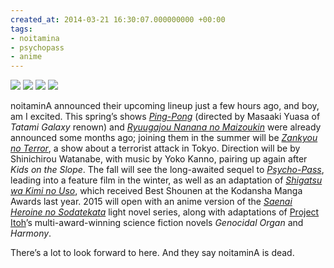 ```yaml
---
created_at: 2014-03-21 16:30:07.000000000 +00:00
tags:
- noitamina
- psychopass
- anime
---
```


![](/blog/media/tumblr_n2soi77yBd1qim2zwo3_250.jpg)
![](/blog/media/tumblr_n2soi77yBd1qim2zwo2_250.jpg)
![](/blog/media/tumblr_n2soi77yBd1qim2zwo4_250.jpg)
![](/blog/media/tumblr_n2soi77yBd1qim2zwo1_250.jpg)

noitaminA announced their upcoming lineup just a few hours ago, and boy,
am I excited. This spring’s shows
[*Ping-Pong*](http://www.pingpong-anime.tv/) (directed by Masaaki Yuasa
of *Tatami Galaxy* renown) and [*Ryuugajou Nanana no
Maizoukin*](http://www.nanana.tv/) were already announced some months
ago; joining them in the summer will be [*Zankyou no
Terror*](http://terror-in-tokyo.com/), a show about a terrorist attack
in Tokyo. Direction will be by Shinichirou Watanabe, with music by Yoko
Kanno, pairing up again after *Kids on the Slope*. The fall will see the
long-awaited sequel to [*Psycho-Pass*](http://psycho-pass.com/), leading
into a feature film in the winter, as well as an adaptation of
[*Shigatsu wa Kimi no Uso*](http://kimiuso.jp/), which received Best
Shounen at the Kodansha Manga Awards last year. 2015 will open with an
anime version of the [*Saenai Heroine no
Sodatekata*](http://www.saenai.tv/) light novel series, along with
adaptations of [Project Itoh](http://project-itoh.com)’s
multi-award-winning science fiction novels *Genocidal Organ* and
*Harmony*.

There’s a lot to look forward to here. And they say noitaminA is dead.
